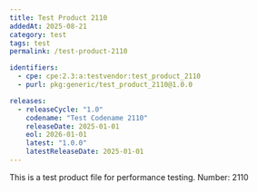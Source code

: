 ```yaml
---
title: Test Product 2110
addedAt: 2025-08-21
category: test
tags: test
permalink: /test-product-2110

identifiers:
  - cpe: cpe:2.3:a:testvendor:test_product_2110
  - purl: pkg:generic/test_product_2110@1.0.0

releases:
  - releaseCycle: "1.0"
    codename: "Test Codename 2110"
    releaseDate: 2025-01-01
    eol: 2026-01-01
    latest: "1.0.0"
    latestReleaseDate: 2025-01-01
---
```


This is a test product file for performance testing. Number: 2110
